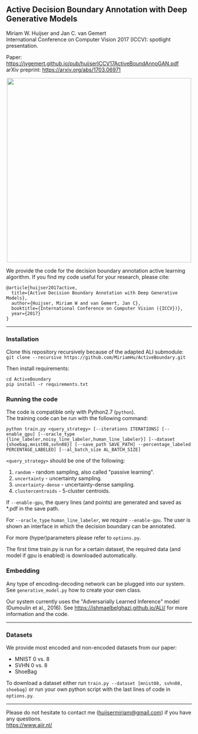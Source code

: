 ## Active Decision Boundary Annotation with Deep Generative Models
Miriam W. Huijser and Jan C. van Gemert  
International Conference on Computer Vision 2017 (ICCV): spotlight presentation.

Paper: https://jvgemert.github.io/pub/huijserICCV17ActiveBoundAnnoGAN.pdf  
arXiv preprint: https://arxiv.org/abs/1703.06971

<p align="center"><img src="https://user-images.githubusercontent.com/9445724/31823446-849b2b78-b5ac-11e7-9329-a7c56a6333ff.png" width="500" height="500"/></p>

We provide the code for the decision boundary annotation active learning algorithm.
If you find my code useful for your research, please cite:
```
@article{huijser2017active,
  title={Active Decision Boundary Annotation with Deep Generative Models},
  author={Huijser, Miriam W and van Gemert, Jan C},
  booktitle={International Conference on Computer Vision ({ICCV})},
  year={2017}
}
```

--------------------------------------

### Installation 
Clone this repository recursively because of the adapted ALI submodule:  
`git clone --recursive https://github.com/MiriamHu/ActiveBoundary.git`  

Then install requirements:
```
cd ActiveBoundary
pip install -r requirements.txt
```

### Running the code  
The code is compatible only with Python2.7 (`python`).  
The training code can be run with the following command:  
```
python train.py <query_strategy> [--iterations ITERATIONS] [--enable_gpu] [--oracle_type {line_labeler,noisy_line_labeler,human_line_labeler}] [--dataset {shoebag,mnist08,svhn08}] [--save_path SAVE_PATH] --percentage_labeled PERCENTAGE_LABELED] [--al_batch_size AL_BATCH_SIZE] 
```
`<query_strategy>` should be one of the following:
1. `random` - random sampling, also called "passive learning".
2. `uncertainty` - uncertainty sampling.
3. `uncertainty-dense` - uncertainty-dense sampling.
4. `clustercentroids` - 5-cluster centroids.  

If `--enable-gpu`, the query lines (and points) are generated and saved as *.pdf in the save path.  

For `--oracle_type` `human_line_labeler`, we require `--enable-gpu`. The user is shown an interface in which the decision boundary can be annotated.  

For more (hyper)parameters please refer to `options.py`.

The first time train.py is run for a certain dataset, the required data (and model if gpu is enabled) is downloaded automatically.

### Embedding
Any type of encoding-decoding network can be plugged into our system. See `generative_model.py` how to create your own class.

Our system currently uses the "Adversarially Learned Inference" model (Dumoulin et al., 2016). See https://ishmaelbelghazi.github.io/ALI/ for more information and the code.

--------------------------------------

### Datasets
We provide most encoded and non-encoded datasets from our paper:
- MNIST 0 vs. 8
- SVHN 0 vs. 8
- ShoeBag

To download a dataset either run `train.py --dataset [mnist08, svhn08, shoebag]` or run your own python script with the last lines of code in `options.py`.

--------------------------------------

Please do not hesitate to contact me (huijsermiriam@gmail.com) if you have any questions.  
https://www.aiir.nl/

